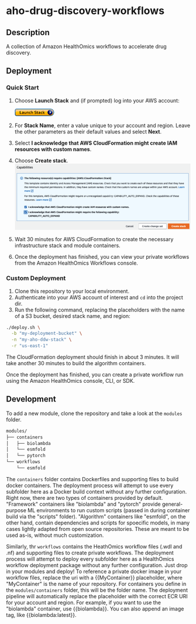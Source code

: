# aho-drug-discovery-workflows

## Description

A collection of Amazon HealthOmics workflows to accelerate drug discovery.

## Deployment

### Quick Start

1. Choose **Launch Stack** and (if prompted) log into your AWS account:

    [![Launch Stack](img/LaunchStack.jpg)](https://console.aws.amazon.com/cloudformation/home#/stacks/create/review?templateURL=https://aws-hcls-ml.s3.amazonaws.com/build/main/packaged.yaml)  
2. For **Stack Name**, enter a value unique to your account and region. Leave the other parameters as their default values and select **Next**.  
3. Select **I acknowledge that AWS CloudFormation might create IAM resources with custom names**.  
4. Choose **Create stack**.  
    ![Choose Create Stack](img/create_stack.png)  
5. Wait 30 minutes for AWS CloudFormation to create the necessary infrastructure stack and module containers.
6. Once the deployment has finished, you can view your private workflows from the Amazon HealthOmics Workflows console.

### Custom Deployment

1. Clone this repository to your local environment.
2. Authenticate into your AWS account of interest and `cd` into the project dir.
3. Run the following command, replacing the placeholders with the name of a S3 bucket,
desired stack name, and region:

```bash
./deploy.sh \
  -b "my-deployment-bucket" \
  -n "my-aho-ddw-stack" \
  -r "us-east-1"
```

The CloudFormation deployment should finish in about 3 minutes. It will take another 30 minutes to build the algorithm containers.

Once the deployment has finished, you can create a private workflow run using the Amazon HealthOmics console, CLI, or SDK.

## Development

To add a new module, clone the repository and take a look at the `modules` folder.

```txt
modules/
├── containers
│   ├── biolambda
│   └── esmfold
│   └── pytorch
└── workflows
    └── esmfold
```

The `containers` folder contains Dockerfiles and supporting files to build docker containers. The deployment process will attempt to use every subfolder here as a Docker build context without any further configuration. Right now, there are two types of containers provided by default. "Framework" containers like "biolambda" and "pytorch" provide general-purpose ML environments to run custom scripts (passed in during container build via the "scripts" folder). "Algorithm" containers like "esmfold", on the other hand, contain dependencies and scripts for spoecific models, in many cases lightly adapted from open source repositories. These are meant to be used as-is, without much customization.

Similarly, thr `workflows` contains the HeathOmics workflow files (.wdl and .nf) and supporting files to create private workflows. The deployment process will attempt to deploy every subfolder here as a HealthOmics workflow deployment package without any further configuration. Just drop in your modules and deploy! To reference a private docker image in your workflow files, replace the uri with a {{MyContainer}} placeholder, where "MyContainer" is the name of your repository. For containers you define in the `modules/containers` folder, this will be the folder name. The deployment pipeline will automatically replace the placeholder with the correct ECR URI for your account and region. For example, if you want to use the "biolambda" container, use {{biolambda}}. You can also append an image tag, like {{biolambda:latest}}.

